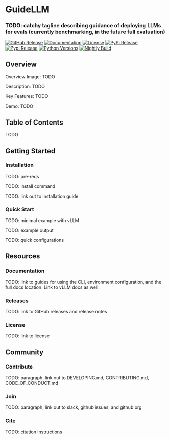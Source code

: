 # GuideLLM

### TODO: catchy tagline describing guidance of deploying LLMs for evals (currently benchmarking, in the future full evaluation)

[![GitHub Release](https://img.shields.io/github/release/neuralmagic/guidellm.svg?label=Version)](https://github.com/neuralmagic/guidellm/releases)
[![Documentation](https://img.shields.io/badge/Documentation-8A2BE2?logo=read-the-docs&logoColor=%23ffffff&color=%231BC070)](https://github.com/neuralmagic/guidellm/tree/main/docs)
[![License](https://img.shields.io/github/license/neuralmagic/guidellm.svg)](https://github.com/neuralmagic/guidellm/blob/main/LICENSE)
[![PyPi Release](https://img.shields.io/pypi/v/guidellm.svg?label=PyPi%20Release)](https://pypi.python.org/pypi/guidellm)
[![Pypi Release](https://img.shields.io/pypi/v/guidellm-nightly.svg?label=PyPi%20Nightly)](https://pypi.python.org/pypi/guidellm-nightly)
[![Python Versions](https://img.shields.io/pypi/pyversions/guidellm.svg?label=Python)](https://pypi.python.org/pypi/guidellm)
[![Nightly Build](https://img.shields.io/github/actions/workflow/status/neuralmagic/guidellm/nightly.yml?branch=main&label=Nightly%20Build)](https://github.com/neuralmagic/guidellm/actions/workflows/nightly.yml)

## Overview

Overview Image: TODO

Description: TODO

Key Features: TODO

Demo: TODO

## Table of Contents

TODO

## Getting Started

### Installation

TODO: pre-reqs

TODO: install command

TODO: link out to installation guide

### Quick Start

TODO: minimal example with vLLM

TODO: example output

TODO: quick configurations

## Resources

### Documentation

TODO: link to guides for using the CLI, environment configuration, and the full docs location. Link to vLLM docs as well.

### Releases

TODO: link to GitHub releases and release notes

### License

TODO: link to license

## Community

### Contribute

TODO: paragraph, link out to DEVELOPING.md, CONTRIBUTING.md, CODE_OF_CONDUCT.md

### Join

TODO: paragraph, link out to slack, github issues, and github org

### Cite

TODO: citation instructions

